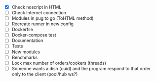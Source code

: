 - [x] Check noscript in HTML
- [ ] Check Internet connection
- [ ] Modules in pug to go (ToHTML method)
- [ ] Recreate runner in new config
- [ ] Dockerfile
- [ ] Docker-compose test
- [ ] Documentation
- [ ] Tests
- [ ] New modules
- [ ] Benchmarks
- [ ] Lock max number of orders/cookers (threads)
- [ ] Someone wants a dish (uuid) and the program respond to that order only to the client (pool/hub ws?)